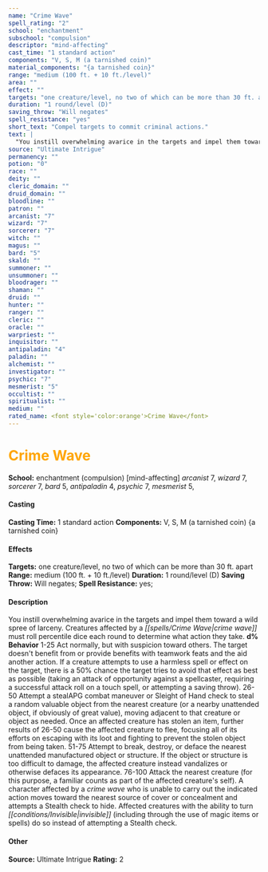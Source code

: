 ```yaml
---
name: "Crime Wave"
spell_rating: "2"
school: "enchantment"
subschool: "compulsion"
descriptor: "mind-affecting"
cast_time: "1 standard action"
components: "V, S, M (a tarnished coin)"
material_components: "{a tarnished coin}"
range: "medium (100 ft. + 10 ft./level)"
area: ""
effect: ""
targets: "one creature/level, no two of which can be more than 30 ft. apart"
duration: "1 round/level (D)"
saving_throw: "Will negates"
spell_resistance: "yes"
short_text: "Compel targets to commit criminal actions."
text: |
  "You instill overwhelming avarice in the targets and impel them toward a wild spree of larceny. Creatures affected by a _crime wave_ must roll percentile dice each round to determine what action they take. **d% Behavior** 1-25 Act normally, but with suspicion toward others. The target doesn't benefit from or provide benefits with teamwork feats and the aid another action. If a creature attempts to use a harmless spell or effect on the target, there is a 50% chance the target tries to avoid that effect as best as possible (taking an attack of opportunity against a spellcaster, requiring a successful attack roll on a touch spell, or attempting a saving throw). 26-50 Attempt a stealAPG combat maneuver or Sleight of Hand check to steal a random valuable object from the nearest creature (or a nearby unattended object, if obviously of great value), moving adjacent to that creature or object as needed. Once an affected creature has stolen an item, further results of 26-50 cause the affected creature to flee, focusing all of its efforts on escaping with its loot and fighting to prevent the stolen object from being taken. 51-75 Attempt to break, destroy, or deface the nearest unattended manufactured object or structure. If the object or structure is too difficult to damage, the affected creature instead vandalizes or otherwise defaces its appearance. 76-100 Attack the nearest creature (for this purpose, a familiar counts as part of the affected creature's self). A character affected by a _crime wave_ who is unable to carry out the indicated action moves toward the nearest source of cover or concealment and attempts a Stealth check to hide. Affected creatures with the ability to turn invisible (including through the use of magic items or spells) do so instead of attempting a Stealth check."
source: "Ultimate Intrigue"
permanency: ""
potion: "0"
race: ""
deity: ""
cleric_domain: ""
druid_domain: ""
bloodline: ""
patron: ""
arcanist: "7"
wizard: "7"
sorcerer: "7"
witch: ""
magus: ""
bard: "5"
skald: ""
summoner: ""
unsummoner: ""
bloodrager: ""
shaman: ""
druid: ""
hunter: ""
ranger: ""
cleric: ""
oracle: ""
warpriest: ""
inquisitor: ""
antipaladin: "4"
paladin: ""
alchemist: ""
investigator: ""
psychic: "7"
mesmerist: "5"
occultist: ""
spiritualist: ""
medium: ""
rated_name: <font style='color:orange'>Crime Wave</font>
---
```


# <font style='color:orange'>Crime Wave</font> 
**School:** enchantment (compulsion) [mind-affecting] 
_arcanist_ 7, _wizard_ 7, _sorcerer_ 7, _bard_ 5, _antipaladin_ 4, _psychic_ 7, _mesmerist_ 5, 
#### Casting
**Casting Time:** 1 standard action
 **Components:** V, S, M (a tarnished coin) {a tarnished coin}
 #### Effects
**Targets:** one creature/level, no two of which can be more than 30 ft. apart
**Range:** medium (100 ft. + 10 ft./level)
**Duration:** 1 round/level (D)
**Saving Throw:** Will negates; **Spell Resistance:** yes; 
 #### Description
You instill overwhelming avarice in the targets and impel them toward a wild spree of larceny. Creatures affected by a _[[spells/Crime Wave|crime wave]]_ must roll percentile dice each round to determine what action they take. **d% Behavior** 1-25 Act normally, but with suspicion toward others. The target doesn't benefit from or provide benefits with teamwork feats and the aid another action. If a creature attempts to use a harmless spell or effect on the target, there is a 50% chance the target tries to avoid that effect as best as possible (taking an attack of opportunity against a spellcaster, requiring a successful attack roll on a touch spell, or attempting a saving throw). 26-50 Attempt a stealAPG combat maneuver or Sleight of Hand check to steal a random valuable object from the nearest creature (or a nearby unattended object, if obviously of great value), moving adjacent to that creature or object as needed. Once an affected creature has stolen an item, further results of 26-50 cause the affected creature to flee, focusing all of its efforts on escaping with its loot and fighting to prevent the stolen object from being taken. 51-75 Attempt to break, destroy, or deface the nearest unattended manufactured object or structure. If the object or structure is too difficult to damage, the affected creature instead vandalizes or otherwise defaces its appearance. 76-100 Attack the nearest creature (for this purpose, a familiar counts as part of the affected creature's self). A character affected by a _crime wave_ who is unable to carry out the indicated action moves toward the nearest source of cover or concealment and attempts a Stealth check to hide. Affected creatures with the ability to turn _[[conditions/Invisible|invisible]]_ (including through the use of magic items or spells) do so instead of attempting a Stealth check.

 #### Other
**Source:** Ultimate Intrigue
**Rating:** 2

